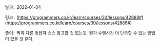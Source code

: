날짜 : 2022-01-04

링크 : [https://programmers.co.kr/learn/courses/30/lessons/42888#](https://programmers.co.kr/learn/courses/30/lessons/42888#)

풀이 :
딱히 다른 정답자 소스 참고할 것 없는듯.
뭔가 수행시간 더 단축할 수 있는 방법이 있을 것 같다.

